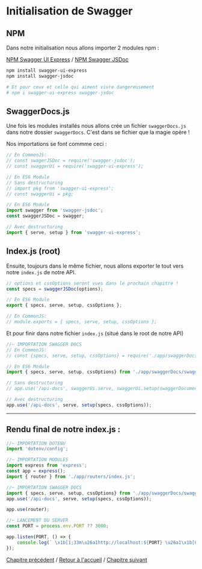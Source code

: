 # Initialisation de Swagger

## NPM

Dans notre initialisation nous allons importer 2 modules npm :

[NPM Swagger UI Express](https://www.npmjs.com/package/swagger-ui-express) /
[NPM Swagger JSDoc](https://www.npmjs.com/package/swagger-jsdoc)

```sh
npm install swagger-ui-express
npm install swagger-jsdoc

# Et pour ceux et celle qui aiment vivre dangereusement
# npm i swagger-ui-express swagger-jsdoc
```

## SwaggerDocs.js

Une fois les modules installés nous allons crée un fichier `swaggerDocs.js` dans notre dossier `swaggerDocs`.
C'est dans se fichier que la magie opère !

Nos importations se font commme ceci :

```js
// En CommonJS:
// const swagerJSDoc = require('swagger-jsdoc');
// const swaggerUi = require('swagger-ui-express');

// En ES6 Module
// Sans destructuring
// import pkg from 'swagger-ui-express';
// const swaggerUi = pkg;

// En ES6 Module
import swagger from 'swagger-jsdoc';
const swaggerJSDoc = swagger;

// Avec destructuring
import { serve, setup } from 'swagger-ui-express';
```

## Index.js (root)

Ensuite, toujours dans le même fichier, nous allons exporter le tout vers notre `index.js` de notre API.

```js
// options et cssOptions seront vues dans le prochain chapitre !
const specs = swaggerJSDoc(options);

// En ES6 Module
export { specs, serve, setup, cssOptions };

// En CommonJS:
// module.exports = { specs, serve, setup, cssOptions };
```

Et pour finir dans notre fichier `index.js` (situé dans le root de notre API)

```js
//~ IMPORTATION SWAGGER DOCS
// En CommonJS:
// const {specs, serve, setup, cssOptions} = require('./app/swaggerDocs/swaggerDocs.js');

// En ES6 Module
import { specs, serve, setup, cssOptions} from './app/swaggerDocs/swaggerDocs.js';

// Sans destructuring 
// app.use('/api-docs', swaggerUi.serve, swaggerUi.setup(swaggerDocument, options));

// Avec destructuring
app.use('/api-docs', serve, setup(specs, cssOptions));
```

---
## Rendu final de notre index.js :

```js
//~ IMPORTATION DOTENV
import 'dotenv/config';

//~ IMPORTATION MODULES
import express from 'express';
const app = express();
import { router } from './app/routers/index.js';

//~ IMPORTATION SWAGGER DOCS
import { specs, serve, setup, cssOptions} from './app/swaggerDocs/swaggerDocs.js';
app.use('/api-docs', serve, setup(specs, cssOptions));

app.use(router);

//~ LANCEMENT DU SERVER
const PORT = process.env.PORT ?? 3000;

app.listen(PORT, () => {
    console.log(` \x1b[1;33m\u26a1http://localhost:${PORT} \u26a1\x1b[0m`);
});
```

[Chapitre précédent](01_Architecture.md) / [Retour à l'accueil](../README.md) / [Chapitre suivant](03_options.md) 
